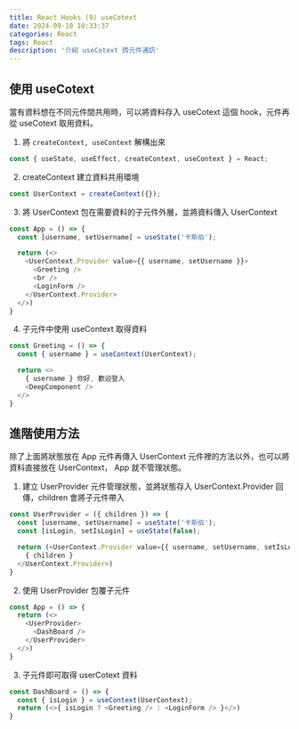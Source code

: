 ```yaml
---
title: React Hooks (9) useCotext
date: 2024-09-10 10:33:37
categories: React
tags: React
description: '介紹 useCotext 跨元件通訊'
---
```


## 使用 useCotext

當有資料想在不同元件間共用時，可以將資料存入 useCotext 這個 hook，元件再從 useCotext 取用資料。

1. 將 `createContext, useContext` 解構出來

``` js
const { useState, useEffect, createContext, useContext } = React;
```

2. createContext 建立資料共用環境

``` js
const UserContext = createContext({});
```

3. 將 UserContext 包在需要資料的子元件外層，並將資料傳入 UserContext

``` js
const App = () => {
  const [username, setUsername] = useState('卡斯伯');

  return (<>
    <UserContext.Provider value={{ username, setUsername }}>
      <Greeting />
      <br />  
      <LoginForm />
    </UserContext.Provider> 
  </>)
}
```

4. 子元件中使用 useContext 取得資料

``` js
const Greeting = () => {
  const { username } = useContext(UserContext);

  return <>
    { username } 你好, 歡迎登入
    <DeepComponent /> 
  </>
}
```

## 進階使用方法

除了上面將狀態放在 App 元件再傳入 UserContext 元件裡的方法以外，也可以將資料直接放在 UserContext， App 就不管理狀態。

1. 建立 UserProvider 元件管理狀態，並將狀態存入 UserContext.Provider 回傳，children 會將子元件帶入

``` js
const UserProvider = ({ children }) => {
  const [username, setUsername] = useState('卡斯伯');
  const [isLogin, setIsLogin] = useState(false);

  return (<UserContext.Provider value={{ username, setUsername, setIsLogin, isLogin}}>
    { children }
  </UserContext.Provider>)
}
```

2. 使用 UserProvider 包覆子元件

``` js
const App = () => {
  return (<>
    <UserProvider>
      <DashBoard /> 
    </UserProvider>
  </>)
}
```

3. 子元件即可取得 userCotext 資料

``` js
const DashBoard = () => {
  const { isLogin } = useContext(UserContext);
  return (<>{ isLogin ? <Greeting /> : <LoginForm /> }</>)
}
```

